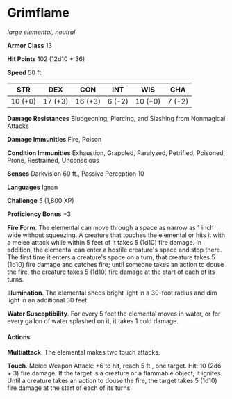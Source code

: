 # Grimflame
*large elemental, neutral*

**Armor Class** 13

**Hit Points** 102 (12d10 + 36)

**Speed** 50 ft.

**STR**|**DEX**|**CON**|**INT**|**WIS**|**CHA**
-------|-------|-------|-------|-------|-------
10 (+0)|17 (+3)|16 (+3)|6 (-2) |10 (+0)|7 (-2)

**Damage Resistances** Bludgeoning, Piercing, and Slashing from Nonmagical Attacks

**Damage Immunities** Fire, Poison

**Condition Immunities** Exhaustion, Grappled, Paralyzed, Petrified, Poisoned, Prone, Restrained, Unconscious

**Senses** Darkvision 60 ft., Passive Perception 10

**Languages** Ignan

**Challenge** 5 (1,800 XP)

**Proficiency Bonus** +3

**Fire Form**. The elemental can move through a space as narrow as 1 inch wide without squeezing. A creature that touches the elemental or hits it with a melee attack while within 5 feet of it takes 5 (1d10) fire damage. In addition, the elemental can enter a hostile creature's space and stop there. The first time it enters a creature's space on a turn, that creature takes 5 (1d10) fire damage and catches fire; until someone takes an action to douse the fire, the creature takes 5 (1d10) fire damage at the start of each of its turns.

**Illumination**. The elemental sheds bright light in a 30-foot radius and dim light in an additional 30 feet.

**Water Susceptibility**. For every 5 feet the elemental moves in water, or for every gallon of water splashed on it, it takes 1 cold damage.

#### Actions
**Multiattack**. The elemental makes two touch attacks.

**Touch**. Melee Weapon Attack: +6 to hit, reach 5 ft., one target. Hit: 10 (2d6 + 3) fire damage. If the target is a creature or a flammable object, it ignites. Until a creature takes an action to douse the fire, the target takes 5 (1d10) fire damage at the start of each of its turns.
